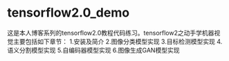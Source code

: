 # tensorflow2.0_demo
这是本人博客系列的tensorflow2.0教程代码练习。tensorflow2之动手学机器视觉主要包括如下章节：
1.安装及简介
2.图像分类模型实现
3.目标检测模型实现
4.语义分割模型实现
5.自编码器模型实现
6.图像生成GAN模型实现
